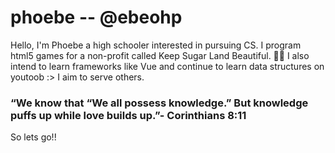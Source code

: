 # phoebe -- @ebeohp
Hello, I'm Phoebe a high schooler interested in pursuing CS. I program html5 games for a non-profit called Keep Sugar Land Beautiful. 🌳🐸 I also intend to learn frameworks like Vue and continue to learn data structures on youtoob :> I aim to serve others.

### “We know that “We all possess knowledge.” But knowledge puffs up while love builds up.”- Corinthians 8:11
So lets go!!
<!--
**ebeohp/ebeohp** is a ✨ _special_ ✨ repository because its `README.md` (this file) appears on your GitHub profile.

Here are some ideas to get you started:

- 🔭 I’m currently working on ...
- 🌱 I’m currently learning ...
- 👯 I’m looking to collaborate on ...
- 🤔 I’m looking for help with ...
- 💬 Ask me about ...
- 📫 How to reach me: ...
- 😄 Pronouns: ...
- ⚡ Fun fact: ...
-->
